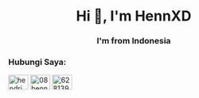 <h1 align="center">Hi 👋, I'm HennXD</h1>
<h3 align="center">I'm from Indonesia</h3>

<h3 align="left">Hubungi Saya:</h3>
<p align="left">
<a href="https://fb.com/hendri.m.ramdan" target="blank"><img align="center" src="https://raw.githubusercontent.com/rahuldkjain/github-profile-readme-generator/master/src/images/icons/Social/facebook.svg" alt="hendri.m.ramdan" height="30" width="40" /></a>
<a href="https://instagram.com/08henn_" target="blank"><img align="center" src="https://raw.githubusercontent.com/rahuldkjain/github-profile-readme-generator/master/src/images/icons/Social/instagram.svg" alt="08henn_" height="30" width="40" /></a>
<a href="https://wa.me/6281398957242" target="blank"><img align="center" src="https://raw.githubusercontent.com/rahuldkjain/github-profile-readme-generator/master/src/images/icons/Social/whatsapp.svg" alt="6281398957242" height="30" width="40" /></a>
<p>
